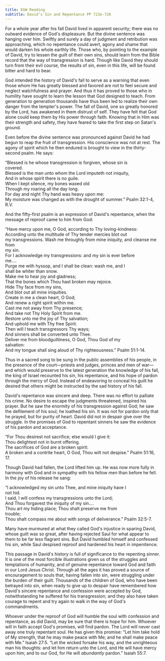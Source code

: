 ```yaml
---
title: EGW Reading
subtitle: David’s Sin and Repentance PP 723e-726
---
```


For a whole year after his fall David lived in apparent security; there was no outward evidence of God's displeasure. But the divine sentence was hanging over him. Swiftly and surely a day of judgment and retribution was approaching, which no repentance could avert, agony and shame that would darken his whole earthly life. Those who, by pointing to the example of David, try to lessen the guilt of their own sins, should learn from the Bible record that the way of transgression is hard. Though like David they should turn from their evil course, the results of sin, even in this life, will be found bitter and hard to bear.

God intended the history of David's fall to serve as a warning that even those whom He has greatly blessed and favored are not to feel secure and neglect watchfulness and prayer. And thus it has proved to those who in humility have sought to learn the lesson that God designed to teach. From generation to generation thousands have thus been led to realize their own danger from the tempter's power. The fall of David, one so greatly honored by the Lord, has awakened in them distrust of self. They have felt that God alone could keep them by His power through faith. Knowing that in Him was their strength and safety, they have feared to take the first step on Satan's ground.

Even before the divine sentence was pronounced against David he had begun to reap the fruit of transgression. His conscience was not at rest. The agony of spirit which he then endured is brought to view in the thirty-second psalm. He says:

“Blessed is he whose transgression is forgiven, whose sin is  
covered.  
Blessed is the man unto whom the Lord imputeth not iniquity,  
And in whose spirit there is no guile.  
When I kept silence, my bones waxed old  
Through my roaring all the day long.  
For day and night Thy hand was heavy upon me:  
My moisture was changed as with the drought of summer.” Psalm 32:1-4, R.V.

And the fifty-first psalm is an expression of David's repentance, when the message of reproof came to him from God:

“Have mercy upon me, O God, according to Thy loving-kindness:  
According unto the multitude of Thy tender mercies blot out  
my transgressions. Wash me throughly from mine iniquity, and cleanse me from  
my sin.  
For I acknowledge my transgressions: and my sin is ever before  
me....  
Purge me with hyssop, and I shall be clean: wash me, and I  
shall be whiter than snow.  
Make me to hear joy and gladness;  
That the bones which Thou hast broken may rejoice.  
Hide Thy face from my sins,  
And blot out all mine iniquities.  
Create in me a clean heart, O God;  
And renew a right spirit within me.  
Cast me not away from Thy presence;  
And take not Thy Holy Spirit from me.  
Restore unto me the joy of Thy salvation;  
And uphold me with Thy free Spirit.  
Then will I teach transgressors Thy ways;  
And sinners shall be converted unto Thee.  
Deliver me from bloodguiltiness, O God, Thou God of my  
salvation:  
And my tongue shall sing aloud of Thy righteousness.” Psalm 51:1-14.

Thus in a sacred song to be sung in the public assemblies of his people, in the presence of the court—priests and judges, princes and men of war—and which would preserve to the latest generation the knowledge of his fall, the king of Israel recounted his sin, his repentance, and his hope of pardon through the mercy of God. Instead of endeavoring to conceal his guilt he desired that others might be instructed by the sad history of his fall.

David's repentance was sincere and deep. There was no effort to palliate his crime. No desire to escape the judgments threatened, inspired his prayer. But he saw the enormity of his transgression against God; he saw the defilement of his soul; he loathed his sin. It was not for pardon only that he prayed, but for purity of heart. David did not in despair give over the struggle. In the promises of God to repentant sinners he saw the evidence of his pardon and acceptance.

“For Thou desirest not sacrifice; else would I give it:  
Thou delightest not in burnt offering.  
The sacrifices of God are a broken spirit:  
A broken and a contrite heart, O God, Thou wilt not despise.” Psalm 51:16, 17.

Though David had fallen, the Lord lifted him up. He was now more fully in harmony with God and in sympathy with his fellow men than before he fell. In the joy of his release he sang:

“I acknowledged my sin unto Thee, and mine iniquity have I  
not hid.  
I said, I will confess my transgressions unto the Lord;  
And Thou forgavest the iniquity of my sin....  
Thou art my hiding place; Thou shalt preserve me from  
trouble;  
Thou shalt compass me about with songs of deliverance.” Psalm 32:5-7.

Many have murmured at what they called God's injustice in sparing David, whose guilt was so great, after having rejected Saul for what appear to them to be far less flagrant sins. But David humbled himself and confessed his sin, while Saul despised reproof and hardened his heart in impenitence.

This passage in David's history is full of significance to the repenting sinner. It is one of the most forcible illustrations given us of the struggles and temptations of humanity, and of genuine repentance toward God and faith in our Lord Jesus Christ. Through all the ages it has proved a source of encouragement to souls that, having fallen into sin, were struggling under the burden of their guilt. Thousands of the children of God, who have been betrayed into sin, when ready to give up to despair have remembered how David's sincere repentance and confession were accepted by God, notwithstanding he suffered for his transgression; and they also have taken courage to repent and try again to walk in the way of God's commandments.

Whoever under the reproof of God will humble the soul with confession and repentance, as did David, may be sure that there is hope for him. Whoever will in faith accept God's promises, will find pardon. The Lord will never cast away one truly repentant soul. He has given this promise: “Let him take hold of My strength, that he may make peace with Me; and he shall make peace with Me.” Isaiah 27:5. “Let the wicked forsake his way, and the unrighteous man his thoughts: and let him return unto the Lord, and He will have mercy upon him; and to our God, for He will _abundantly_ pardon.” Isaiah 55:7.